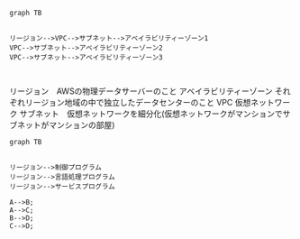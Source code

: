 ```mermaid
graph TB


リージョン-->VPC-->サブネット-->アベイラビリティーゾーン1
VPC-->サブネット-->アベイラビリティーゾーン2
VPC-->サブネット-->アベイラビリティーゾーン3



```
リージョン　AWSの物理データサーバーのこと
アベイラビリティーゾーン それぞれリージョン地域の中で独立したデータセンターのこと
VPC 仮想ネットワーク
サブネット　仮想ネットワークを細分化(仮想ネットワークがマンションでサブネットがマンションの部屋)


```mermaid
graph TB


リージョン-->制御プログラム
リージョン-->言語処理プログラム
リージョン-->サービスプログラム

A-->B;
A-->C;
B-->D;
C-->D;

```